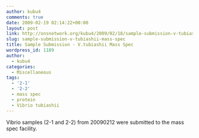 ```yaml
---
author: kubu4
comments: true
date: 2009-02-19 02:14:22+00:00
layout: post
link: http://onsnetwork.org/kubu4/2009/02/18/sample-submission-v-tubiashii-mass-spec/
slug: sample-submission-v-tubiashii-mass-spec
title: Sample Submission - V.tubiashii Mass Spec
wordpress_id: 1189
author:
  - kubu4
categories:
  - Miscellaneous
tags:
  - '2-1'
  - '2-2'
  - mass spec
  - protein
  - Vibrio tubiashii
---
```


Vibrio samples (2-1 and 2-2) from 20090212 were submitted to the mass spec facility.
